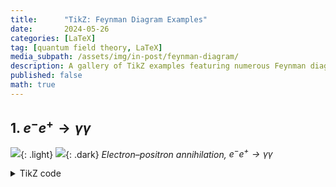 ```yaml
---
title:      "TikZ: Feynman Diagram Examples"
date:       2024-05-26
categories: [LaTeX]
tag: [quantum field theory, LaTeX]
media_subpath: /assets/img/in-post/feynman-diagram/
description: A gallery of TikZ examples featuring numerous Feynman diagrams with TikZ codes for quantum field theory and condensed matter field theory.
published: false
math: true
---
```


## 1. $e^{-}e^{+}\to \gamma\gamma$

![](electron-positron-annilation-photon.PNG){: .light}
![](electron-positron-annilation-photon-dark.PNG){: .dark}
_Electron–positron annihilation, $e^{-}e^{+}\to \gamma\gamma$_

<details class="nobg-hidden" markdown="1">
<summary> TikZ code </summary>

```latex
%!TEX program = lualatex
\documentclass{article}
\usepackage{tikz-feynman}
\usepackage{float}
\usepackage{subfig}

\begin{document}

\begin{figure}[H]
    \centering
    \subfloat[$t$-channel]{
    \begin{tikzpicture}[baseline=(a)]
        \draw[-Stealth,thick](-2,0)--(-2,3)node[above]{$t$};
        \begin{feynman}[large]
            \vertex (e1){$e^-$};
            \vertex [above right= of e1](a);
            \vertex [above left= of a](g1){$\gamma_1$};
            \vertex [right= of a](b);
            \vertex [above right= of b](g2){$\gamma_2$};
            \vertex [below right= of b](e2){$e^+$};
    
            \diagram*{
                (e1) --[fermion,edge label'=$p_1$](a) --[photon,momentum' = $k_1$](g1),
                (e2) --[anti fermion,momentum = $p_2$](b) --[photon,momentum = $k_2$](g2),
                (a) --[fermion,edge label'=$q$](b),
            };
        \end{feynman}
    \end{tikzpicture}
    }
    \subfloat[$u$-channel]{
    \begin{tikzpicture}[baseline=(a)]
        \begin{feynman}[large]
            \vertex (e1){$e^-$};
            \vertex [above right= of e1](a);
            \vertex [above left= of a](g1){$\gamma_1$};
            \vertex [right= of a](b);
            \vertex [above right= of b](g2){$\gamma_2$};
            \vertex [below right= of b](e2){$e^+$};

            \diagram*{
                (e1) --[fermion, edge label' =$p_1$](a) --[fermion,edge label'=$\tilde{q}$](b),
                (e2) --[anti fermion,momentum=$p_2$](b) --[photon, momentum' = $k_1$](g1),
                (a) --[photon, momentum = $k_2$](g2),
            };
        \end{feynman}
    \end{tikzpicture}
    }
\end{figure}

\end{document}
```

</details> 
